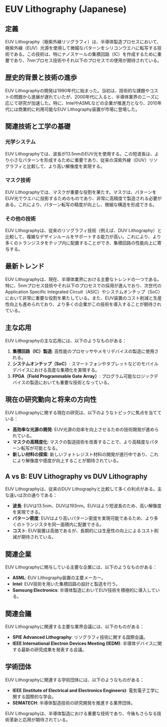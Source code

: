 # EUV Lithography (Japanese)

## 定義

EUV Lithography（極紫外線リソグラフィ）は、半導体製造プロセスにおいて、極紫外線（EUV）光源を使用して微細なパターンをシリコンウエハに転写する技術である。この技術は、特にナノスケールの集積回路（IC）を作成するために重要であり、7nmプロセス技術やそれ以下のプロセスでの使用が期待されている。

## 歴史的背景と技術の進歩

EUV Lithographyの開発は1990年代に始まった。当初は、技術的な課題やコストの問題から進展が遅れていたが、2000年代に入ると、半導体業界のニーズに応じて研究が加速した。特に、IntelやASMLなどの企業が推進力となり、2010年代には商業的に利用可能なEUV Lithography装置が市場に登場した。

## 関連技術と工学の基礎

### 光学システム

EUV Lithographyでは、波長が13.5nmのEUV光を使用する。この短波長は、より小さなパターンを形成するために重要であり、従来の深紫外線（DUV）リソグラフィと比較して、より高い解像度を実現する。

### マスク技術

EUV Lithographyでは、マスクが重要な役割を果たす。マスクは、パターンをEUV光でウエハに投影するためのものであり、非常に高精度で製造される必要がある。これにより、パターン転写の精度が向上し、微細な構造を形成できる。

### その他の技術

EUV Lithographyは、従来のリソグラフィ技術（例えば、DUV Lithography）と比較して、複雑なデザインルールをサポートする能力が高い。これにより、より多くのトランジスタをチップ内に配置することができ、集積回路の性能向上に寄与する。

## 最新トレンド

EUV Lithographyは、現在、半導体業界における主要なトレンドの一つである。特に、5nmプロセス技術やそれ以下のプロセスでの採用が進んでおり、次世代のApplication Specific Integrated Circuit（ASIC）やシステムオンチップ（SoC）において非常に重要な役割を果たしている。また、EUV装置のコスト削減と生産性向上も進められており、より多くの企業がこの技術を導入することが期待されている。

## 主な応用

EUV Lithographyの主な応用には、以下のようなものがある：

1. **集積回路（IC）製造**: 高性能のプロセッサやメモリデバイスの製造に使用される。
2. **システムオンチップ（SoC）**: スマートフォンやタブレットなどのモバイルデバイスにおける高度な集積化を実現する。
3. **FPGA（Field Programmable Gate Array）**: プログラム可能なロジックデバイスの製造においても重要な技術となっている。

## 現在の研究動向と将来の方向性

EUV Lithographyに関する現在の研究は、以下のようなトピックに焦点を当てている：

- **高効率な光源の開発**: EUV光源の効率を向上させるための技術開発が進められている。
- **マスクの高精度化**: マスクの製造技術を改善することで、より高精度なパターン転写が可能となる。
- **新しい材料の探索**: 新しいフォトレジスト材料の開発が進行中であり、これにより解像度や感度が向上することが期待されている。

## A vs B: EUV Lithography vs DUV Lithography

EUV Lithographyは、従来のDUV Lithographyと比較して多くの利点がある。主な違いは次の通りである：

- **波長**: EUVは13.5nm、DUVは193nm。EUVはより短波長のため、高い解像度を実現できる。
- **パターン密度**: EUVはより高いパターン密度を実現可能であるため、より多くのトランジスタを同一面積内に配置できる。
- **コスト**: EUV装置は高価であるが、長期的には生産性の向上によるコスト削減が期待されている。

## 関連企業

EUV Lithographyに関与している主要な企業には、以下のようなものがある：

- **ASML**: EUV Lithography装置の主要メーカー。
- **Intel**: EUV技術を用いた集積回路の設計と製造を行う。
- **Samsung Electronics**: 半導体製造においてEUV技術を積極的に導入している。

## 関連会議

EUV Lithographyに関連する主要な業界会議には、以下のものがある：

- **SPIE Advanced Lithography**: リソグラフィ技術に関する国際会議。
- **IEEE International Electron Devices Meeting (IEDM)**: 半導体デバイスに関する最新の研究成果を発表する会議。

## 学術団体

EUV Lithographyに関連する学術団体には、以下のようなものがある：

- **IEEE (Institute of Electrical and Electronics Engineers)**: 電気電子工学に関する国際的な学会。
- **SEMATECH**: 半導体製造技術の研究開発を推進する業界団体。

EUV Lithographyは、半導体製造における重要な技術であり、今後もさらなる技術革新と応用が期待されている。